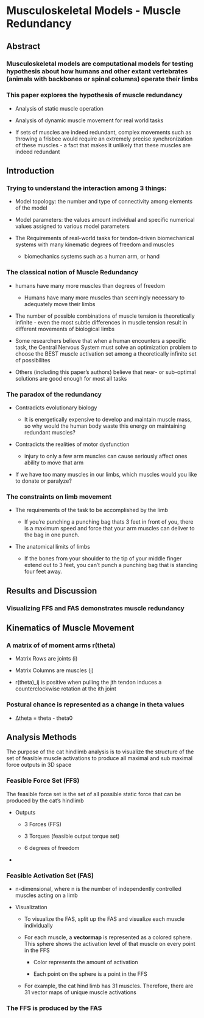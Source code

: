 # Musculoskeletal Models -  Muscle Redundancy


## Abstract

### Musculoskeletal models are computational models for testing hypothesis about how humans and other extant vertebrates (animals with backbones or spinal columns) operate their limbs

### This paper explores the hypothesis of muscle redundancy

- Analysis of static muscle operation

- Analysis of dynamic muscle movement for real world tasks

- If sets of muscles are indeed redundant, complex movements such as throwing a frisbee would require an extremely precise synchronization of these muscles - a fact that makes it unlikely that these muscles are indeed redundant

## Introduction

### Trying to understand the interaction among 3 things:

- Model topology: the number and type of connectivity among elements of the model

- Model parameters: the values amount individual and specific numerical values assigned to various model parameters

- The Requirements of real-world tasks for tendon-driven biomechanical systems with many kinematic degrees of freedom and muscles

	- biomechanics systems such as a human arm, or hand

### The classical notion of Muscle Redundancy

- humans have many more muscles than degrees of freedom

	- Humans have many more muscles than seemingly necessary to adequately move their limbs

- The number of possible combinations of muscle tension is theoretically infinite - even the most subtle differences in muscle tension result in different movements of biological limbs

- Some researchers believe that when a human encounters a specific task, the Central Nervous System must solve an optimization problem to choose the BEST muscle activation set among a theoretically infinite set of possibilites

- Others (including this paper’s authors) believe that near- or sub-optimal solutions are good enough for most all tasks 

### The paradox of the redundancy

- Contradicts evolutionary biology

	- It is energetically expensive to develop and maintain muscle mass, so why would the human body waste this energy on maintaining redundant muscles?

- Contradicts the realities of motor dysfunction

	- injury to only a few arm muscles can cause seriously affect ones ability to move that arm

- If we have too many muscles in our limbs, which muscles would you like to donate or paralyze?

### The constraints on limb movement

- The requirements of the task to be accomplished by the limb

	- If you’re punching a punching bag thats 3 feet in front of you, there is a maximum speed and force that your arm muscles can deliver to the bag in one punch.

- The anatomical limits of limbs

	- If the bones from your shoulder to the tip of your middle finger extend out to 3 feet, you can’t punch a punching bag that is standing four feet away.

## Results and Discussion

### Visualizing FFS and FAS demonstrates muscle redundancy

## Kinematics of Muscle Movement

### A matrix of of moment arms r(theta)

- Matrix Rows are joints (i)

- Matrix Columns are muscles (j)

- r(theta)_ij is positive when pulling the jth tendon induces a counterclockwise rotation at the ith joint

### Postural chance is represented as a  change in theta values

- ∆theta = theta - theta0

## Analysis Methods

The purpose of the cat hindlimb analysis is to visualize the structure of the set of feasible muscle activations to produce all maximal and sub maximal force outputs in 3D space

### Feasible Force Set (FFS)

The feasible force set is the set of all possible static force that can be produced by the cat’s hindlimb

- Outputs

	- 3 Forces (FFS)

	- 3 Torques (feasible output torque set)

	- 6 degrees of freedom

- 

### Feasible Activation Set (FAS)

- n-dimensional, where n is the number of independently controlled muscles acting on a limb

- Visualization

	- To visualize the FAS, split up the FAS and visualize each muscle individually

	- For each muscle, a **vectormap** is represented as a colored sphere. This sphere shows the activation level of that muscle on every point in the FFS

		- Color represents the amount of activation

		- Each point on the sphere is a point in the FFS

	- For example, the cat hind limb has 31 muscles. Therefore, there are 31 vector maps of unique muscle activations

### The FFS is produced by the FAS

